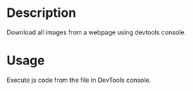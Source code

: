 # Description
Download all images from a webpage using devtools console.

# Usage
Execute js code from the file in DevTools console.
